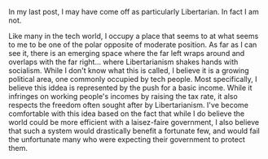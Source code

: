 In my last post, I may have come off as particularly Libertarian. In fact I am not.

Like many in the tech world, I occupy a place that seems to at what seems to me to be one of the polar opposite of moderate position. As far as I can see it, there is an emerging space where the far left wraps around and overlaps with the far right... where Libertarianism shakes hands with socialism. While I don't know what this is called, I believe it is a growing political area, one commonly occupied by tech people. Most specifically, I believe this iddea is represented by the push for a basic income. While it infringes on working people's incomes by raising the tax rate, it also respects the freedom often sought after by Libertarianism. I've become comfortable with this idea based on the fact that while I do believe the world could be more efficient with a laisez-faire government, I also believe that such a system would drastically benefit a fortunate few, and would fail the unfortunate many who were expecting their government to protect them.
